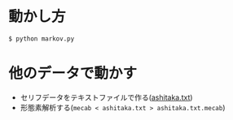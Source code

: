# 動かし方
```
$ python markov.py
```

# 他のデータで動かす
* セリフデータをテキストファイルで作る([ashitaka.txt](https://github.com/konbu310/wts2019team07/blob/master/ashitaka.txt))
* 形態素解析する(`mecab < ashitaka.txt > ashitaka.txt.mecab`)
